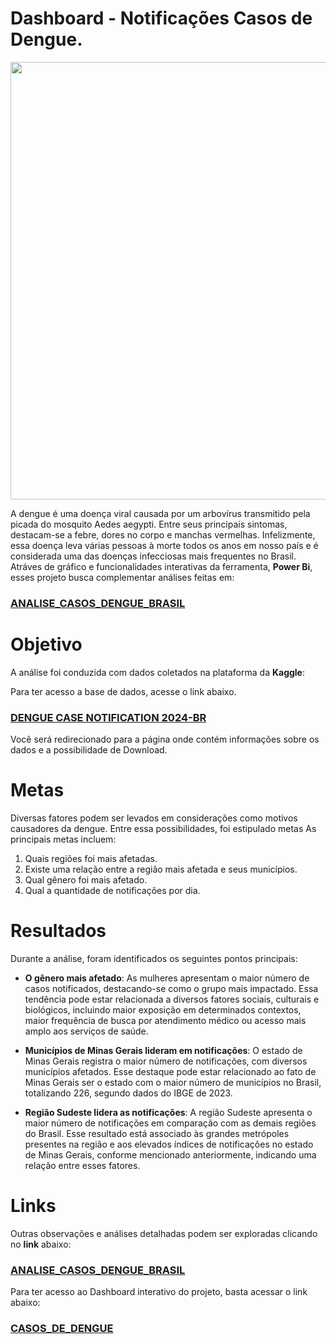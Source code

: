 # Dashboard - Notificações Casos de Dengue.

<div align="center">
<img src="https://github.com/Rafadrodrigues/Dashboard_casos_de_dengue/assets/104935995/e550b687-3421-4564-bb8c-7b7ac8e2c3e7"/ width="700px">
</div>

A dengue é uma doença viral causada por um arbovírus transmitido pela picada do mosquito Aedes aegypti. Entre seus principais sintomas, destacam-se a febre, dores no corpo e manchas vermelhas. Infelizmente, essa doença leva várias pessoas à morte todos os anos em nosso país e é considerada uma das doenças infecciosas mais frequentes no Brasil.
Atráves de gráfico e funcionalidades interativas da ferramenta, **Power Bi**, esses projeto busca complementar análises feitas em:

### [ANALISE_CASOS_DENGUE_BRASIL](https://github.com/Rafadrodrigues/analise_casos_dengue_brasil)

# Objetivo

A análise foi conduzida com dados coletados na plataforma da **Kaggle**:

Para ter acesso a base de dados, acesse o link abaixo.
### [DENGUE CASE NOTIFICATION 2024-BR](https://www.kaggle.com/datasets/jadsonrafael/notificao-de-casos-de-dengue-2024-br)

Você será redirecionado para a página onde contém informações sobre os dados e a possibilidade de Download.


# Metas

Diversas fatores podem ser levados em considerações como motivos causadores da dengue. Entre essa possibilidades, foi estipulado metas 
As principais metas incluem:

1. Quais regiões foi mais afetadas.
2. Existe uma relação entre a região mais afetada e seus municípios.
3. Qual gênero foi mais afetado.
4. Qual a quantidade de notificações por dia.

# Resultados
Durante a análise, foram identificados os seguintes pontos principais:

- **O gênero mais afetado**: As mulheres apresentam o maior número de casos notificados, destacando-se como o grupo mais impactado. Essa tendência pode estar relacionada a diversos fatores sociais, culturais e biológicos, incluindo maior exposição em determinados contextos, maior frequência de busca por atendimento médico ou acesso mais amplo aos serviços de saúde.
  
- **Municípios de Minas Gerais lideram em notificações**: O estado de Minas Gerais registra o maior número de notificações, com diversos municípios afetados. Esse destaque pode estar relacionado ao fato de Minas Gerais ser o estado com o maior número de municípios no Brasil, totalizando 226, segundo dados do IBGE de 2023.
  
- **Região Sudeste lidera as notificações**: A região Sudeste apresenta o maior número de notificações em comparação com as demais regiões do Brasil. Esse resultado está associado às grandes metrópoles presentes na região e aos elevados índices de notificações no estado de Minas Gerais, conforme mencionado anteriormente, indicando uma relação entre esses fatores.

# Links 

Outras observações e análises detalhadas podem ser exploradas clicando no **link** abaixo:

### [ANALISE_CASOS_DENGUE_BRASIL](https://github.com/Rafadrodrigues/analise_casos_dengue_brasil)</a>

Para ter acesso ao Dashboard interativo do projeto, basta acessar o link abaixo:

### [CASOS_DE_DENGUE](https://app.powerbi.com/view?r=eyJrIjoiZGZlY2QxMTgtMmQ0OC00YjRlLWE5MzktODA2ZDMyMDM2MzE4IiwidCI6IjJiYTRlZTQ2LTc0MzItNGFkNS05MGY3LTRkMzJhMTMwOGIxYyJ9)</a>



